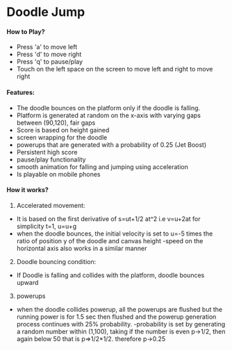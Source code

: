 # Doodle Jump

#### How to Play?
- Press 'a' to move left
- Press 'd' to move right
- Press 'q' to pause/play
- Touch on the left space on the screen to move left and right to move right

#### Features:
- The doodle bounces on the platform only if the doodle is falling. 
- Platform is generated at random on the x-axis  with varying gaps between (90,120), fair gaps
- Score is based on height gained
- screen wrapping for the doodle
- powerups that are generated with a probability of 0.25 (Jet Boost)
- Persistent high score
- pause/play functionality
- smooth animation for falling and jumping using acceleration
- Is playable on mobile phones 

#### How it works?
1. Accelerated movement:
 - It is based on the first derivative of s=ut+1/2 at^2 i.e v=u+2at for simplicity t=1, u=u+g
 - when the doodle bounces, the initial velocity is set to u=-5 times the ratio of position y of the doodle and canvas height 
-speed on the horizontal axis also works in a similar manner

2. Doodle bouncing condition:
- If Doodle is falling and collides with the platform, doodle bounces upward

3. powerups
- when the doodle collides powerup, all the powerups are flushed but the running power is for 1.5 sec then flushed and the powerup generation process continues with 25% probability.
-probability is set by generating a random number within (1,100), taking if the number is even p->1/2, then again below 50 that is p=>1/2*1/2. therefore p->0.25 


